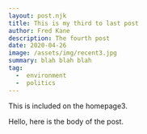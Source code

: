 ```yaml
---
layout: post.njk
title: This is my third to last post
author: Fred Kane
description: The fourth post
date: 2020-04-26
image: /assets/img/recent3.jpg
summary: blah blah blah
tag:
  -  environment
  -  politics
---
```

<!-- Excerpt Start -->
This is included on the homepage3.
<!-- Excerpt End -->
Hello, here is the body of the post.